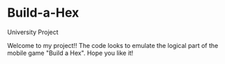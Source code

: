 # Build-a-Hex
University Project

Welcome to my project!!
The code looks to emulate the logical part of the mobile game "Build a Hex".
Hope you like it!
